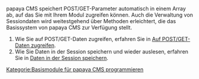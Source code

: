 
papaya CMS speichert POST/GET-Parameter automatisch in einem Array ab, auf das Sie mit Ihrem Modul zugreifen können. Auch die Verwaltung von Sessiondaten wird weitestgehend über Methoden erleichtert, die das Basissystem von papaya CMS zur Verfügung stellt.

1.  Wie Sie auf POST/GET-Daten zugreifen, erfahren Sie in [Auf POST/GET-Daten zugreifen](/Auf_POST/GET-Daten_zugreifen "wikilink").
2.  Wie Sie Daten in der Session speichern und wieder auslesen, erfahren Sie in [Daten in der Session speichern](/Daten_in_der_Session_speichern "wikilink").

[Kategorie:Basismodule für papaya CMS programmieren](/Kategorie:Basismodule_für_papaya_CMS_programmieren "wikilink")